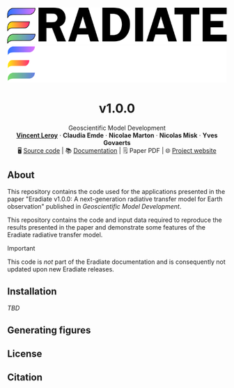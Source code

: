 <!-- PROJECT LOGO -->

<p align="center">
<img src="fig/logo.png#gh-light-mode-only" alt="Logo" />
<img src="fig/logo_darkmode.png#gh-dark-mode-only" alt="Logo" />
</p>

<h1 align="center">v1.0.0</h1>

<p align="center">
    Geoscientific Model Development <!-- ADD JOURNAL ISSUE WHEN PUBLISHED -->
    <br />
    <a href="https://github.com/leroyvn/"><strong>Vincent Leroy</strong></a>
    ·
    <strong>Claudia Emde</strong>
    ·
    <strong>Nicolae Marton</strong>
    ·
    <strong>Nicolas Misk</strong>
    ·
    <strong>Yves Govaerts</strong>
    <br />
    🖥️&nbsp;<a href="https://github.com/eradiate/eradiate/">Source code</a>
    |
    📚&nbsp;<a href="https://eradiate.readthedocs.io/en/v1.0.0/">Documentation</a>
    |
    🗒️&nbsp;Paper PDF
    |
    🌐&nbsp;<a href="https://www.eradiate.eu/">Project website</a>
</p>

<!-- ADD LINK AUTHORS -->
<!-- ADD LINK PAPER PDF -->

## About

This repository contains the code used for the applications presented in the paper "Eradiate v1.0.0: A next-generation radiative transfer model for Earth observation" published in *Geoscientific Model Development*.

This repository contains the code and input data required to reproduce the results presented in the paper and demonstrate some features of the Eradiate radiative transfer model.

> [!IMPORTANT]
> This code is *not* part of the Eradiate documentation and is consequently not updated upon new Eradiate releases.

## Installation

*TBD*

## Generating figures

<!-- TELL WHICH FIGURE IS WHERE -->

## License

<!-- ADD MIT LICENSE NOTICE -->

## Citation

<!-- ADD BibTeX citation -->
